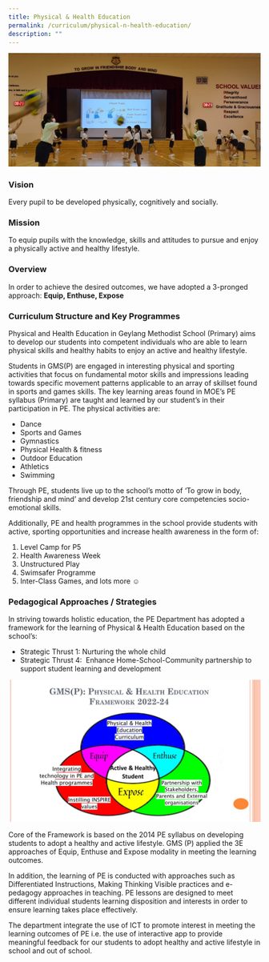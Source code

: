 ```yaml
---
title: Physical & Health Education
permalink: /curriculum/physical-n-health-education/
description: ""
---
```

![](/images/Chest%20Pass%20in%20PE.jpeg)

### Vision

Every pupil to be developed physically, cognitively and socially.

### Mission

To equip pupils with the knowledge, skills and attitudes to pursue and enjoy a physically active and healthy lifestyle.

### Overview

In order to achieve the desired outcomes, we have adopted a 3-pronged approach: **Equip, Enthuse, Expose**

### Curriculum Structure and Key Programmes

Physical and Health Education in Geylang Methodist School (Primary) aims to develop our students into competent individuals who are able to learn physical skills and healthy habits to enjoy an active and healthy lifestyle. 

Students in GMS(P) are engaged in interesting physical and sporting activities that focus on fundamental motor skills and impressions leading towards specific movement patterns applicable to an array of skillset found in sports and games skills. The key learning areas found in MOE’s PE syllabus (Primary) are taught and learned by our student’s in their participation in PE. The physical activities are:  

* Dance
* Sports and Games
* Gymnastics 
* Physical Health & fitness
* Outdoor Education
* Athletics 
* Swimming
  
Through PE, students live up to the school’s motto of ‘To grow in body, friendship and mind’ and develop 21st century core competencies socio-emotional skills.  
  
Additionally, PE and health programmes in the school provide students with active, sporting opportunities and increase health awareness in the form of:

1.  Level Camp for P5
2.  Health Awareness Week
3.  Unstructured Play 
4.  Swimsafer Programme
5.  Inter-Class Games, and lots more ☺

### Pedagogical Approaches / Strategies

In striving towards holistic education, the PE Department has adopted a framework for the learning of Physical & Health Education based on the school’s:
* Strategic Thrust 1: Nurturing the whole child
* Strategic Thrust 4:  Enhance Home-School-Community partnership to support student learning and development

![](/images/PHE%20Framework.jpg)

Core of the Framework is based on the 2014 PE syllabus on developing students to adopt a healthy and active lifestyle. GMS (P) applied the 3E approaches of Equip, Enthuse and Expose modality in meeting the learning outcomes.

In addition, the learning of PE is conducted with approaches such as Differentiated Instructions, Making Thinking Visible practices and e-pedagogy approaches in teaching. PE lessons are designed to meet different individual students learning disposition and interests in order to ensure learning takes place effectively.

The department integrate the use of ICT to promote interest in meeting the learning outcomes of PE i.e. the use of interactive app to provide meaningful feedback for our students to adopt healthy and active lifestyle in school and out of school.